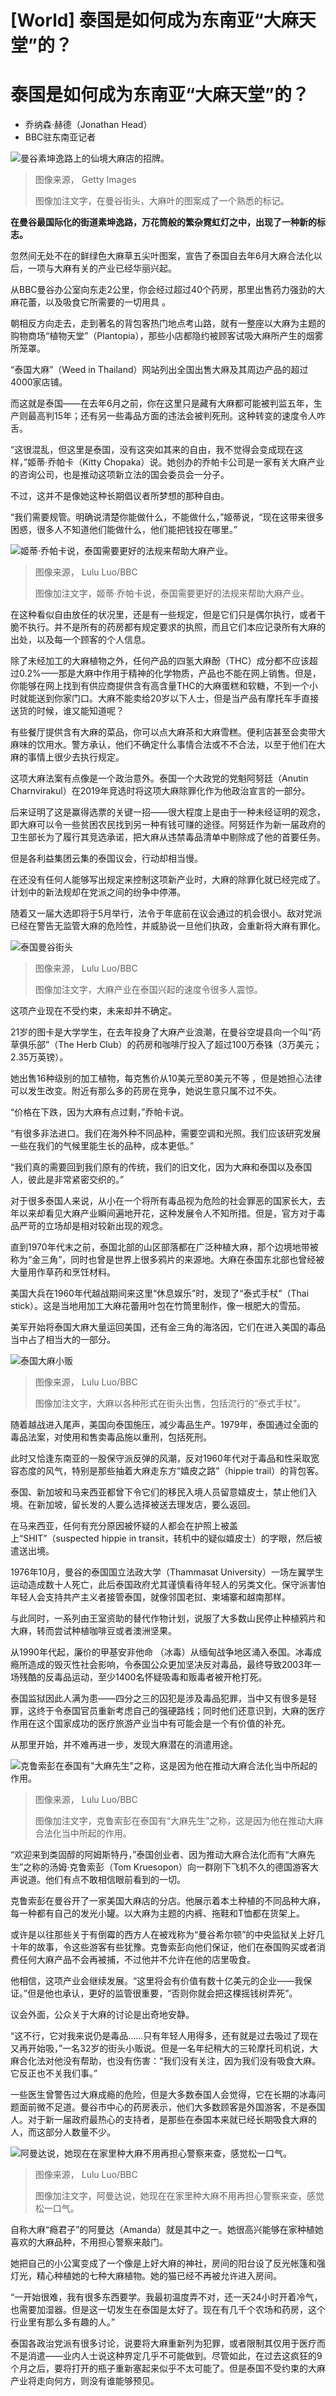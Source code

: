 # [World] 泰国是如何成为东南亚“大麻天堂”的？

#  泰国是如何成为东南亚“大麻天堂”的？

  * 乔纳森·赫德（Jonathan Head） 
  * BBC驻东南亚记者 


![曼谷素坤逸路上的仙境大麻店的招牌。](_129439160_gettyimages-1245651140.jpg)

> 图像来源，  Getty Images
>
> 图像加注文字，在曼谷街头，大麻叶的图案成了一个熟悉的标记。

**在曼谷最国际化的街道素坤逸路，万花筒般的繁杂霓虹灯之中，出现了一种新的标志。**

忽然间无处不在的鲜绿色大麻草五尖叶图案，宣告了泰国自去年6月大麻合法化以后，一项与大麻有关的产业已经华丽兴起。

从BBC曼谷办公室向东走2公里，你会经过超过40个药房，那里出售药力强劲的大麻花蕾，以及吸食它所需要的一切用具 。

朝相反方向走去，走到著名的背包客热门地点考山路，就有一整座以大麻为主题的购物商场“植物天堂”（Plantopia），那些小店都隐约被顾客试吸大麻所产生的烟雾所笼罩。

“泰国大麻”（Weed in Thailand）网站列出全国出售大麻及其周边产品的超过4000家店铺。

而这就是泰国——在去年6月之前，你在这里只是藏有大麻都可能被判监五年，生产则最高判15年；还有另一些毒品方面的违法会被判死刑。这种转变的速度令人咋舌。

“这很混乱，但这里是泰国，没有这突如其来的自由，我不觉得会变成现在这样，”姬蒂·乔帕卡（Kitty Chopaka）说。她创办的乔帕卡公司是一家有关大麻产业的咨询公司，也是推动这项新立法的国会委员会一分子。

不过，这并不是像她这种长期倡议者所梦想的那种自由。

“我们需要规管。明确说清楚你能做什么，不能做什么，”姬蒂说，“现在这带来很多困惑，很多人不知道他们能做什么，他们能把钱投在哪里。”

![姬蒂·乔帕卡说，泰国需要更好的法规来帮助大麻产业。](_129439339_d72678ce-5026-43c9-8cfe-8a2a33f8fca1.jpg)

> 图像来源，  Lulu Luo/BBC
>
> 图像加注文字，姬蒂·乔帕卡说，泰国需要更好的法规来帮助大麻产业。

在这种看似自由放任的状况里，还是有一些规定，但是它们只是偶尔执行，或者干脆不执行。并不是所有的药房都有规定要求的执照，而且它们本应记录所有大麻的出处，以及每一个顾客的个人信息。

除了未经加工的大麻植物之外，任何产品的四氢大麻酚（THC）成分都不应该超过0.2%——那是大麻中作用于精神的化学物质，产品也不能在网上销售。但是，你能够在网上找到有供应商提供含有高含量THC的大麻蛋糕和软糖，不到一个小时就能送到你家门口。大麻不能卖给20岁以下人士，但是当产品有摩托车手直接送货的时候，谁又能知道呢？

有些餐厅提供含有大麻的菜品，你可以点大麻茶和大麻雪糕。便利店甚至会卖带大麻味的饮用水。警方承认，他们不确定什么事情合法或不不合法，以至于他们在大麻的事情上很少去执行规定。

这项大麻法案有点像是一个政治意外。泰国一个大政党的党魁阿努廷（Anutin Charnvirakul）在2019年竞选时将这项大麻除罪化作为他政治宣言的一部分。

后来证明了这是赢得选票的关键一招——很大程度上是由于一种未经证明的观念，即大麻可以令一些贫困农民找到另一种有钱可赚的途径。阿努廷作为新一届政府的卫生部长为了履行其竞选承诺，把大麻从违禁毒品清单中剔除成了他的首要任务。

但是各利益集团云集的泰国议会，行动却相当慢。

在还没有任何人能够写出规定来控制这项新产业时，大麻的除罪化就已经完成了。计划中的新法规却在党派之间的纷争中停滞。

随着又一届大选即将于5月举行，法令于年底前在议会通过的机会很小。敌对党派已经在警告无监管大麻的危险性，并威胁说一旦他们执政，会重新将大麻有罪化。

![泰国曼谷街头](_129439168_street9.jpg)

> 图像来源，  Lulu Luo/BBC
>
> 图像加注文字，大麻产业在泰国兴起的速度令很多人震惊。

这项产业现在不受约束，未来却并不确定。

21岁的图卡是大学学生，在去年投身了大麻产业浪潮，在曼谷空堤县向一个叫“药草俱乐部”（The Herb Club）的药房和咖啡厅投入了超过100万泰铢（3万美元；2.35万英镑）。

她出售16种级别的加工植物，每克售价从10美元至80美元不等 ，但是她担心法律可以发生改变。附近有那么多的药房在竞争，她说生意只属不过不失。

“价格在下跌，因为大麻有点过剩，”乔帕卡说。

“有很多非法进口。我们在海外种不同品种，需要空调和光照。我们应该研究发展一些在我们的气候里能生长的品种，成本更低。”

“我们真的需要回到我们原有的传统，我们的旧文化，因为大麻和泰国以及泰国人，彼此是非常紧密交织的。”

对于很多泰国人来说，从小在一个将所有毒品视为危险的社会罪恶的国家长大，去年以来却看见大麻产业瞬间遍地开花，这种发展令人不知所措。但是，官方对于毒品严苛的立场却是相对较新出现的观念。

直到1970年代末之前，泰国北部的山区部落都在广泛种植大麻，那个边境地带被称为“金三角”，同时也曾是世界上很多鸦片的来源地。大麻在泰国东北部也曾经被大量用作草药和烹饪材料。

美国大兵在1960年代越战期间来这里“休息娱乐”时，发现了“泰式手杖”（Thai stick）。这是当地用加工大麻花蕾用叶包在竹筒里制作，像一根肥大的雪茄。

美军开始将泰国大麻大量运回美国，还有金三角的海洛因，它们在进入美国的毒品当中占了相当大的一部分。

![泰国大麻小贩](_129439338_93c72fc7-2fcc-46c3-bfe4-b763292766c7.jpg)

> 图像来源，  Lulu Luo/BBC
>
> 图像加注文字，大麻以各种形式在街头出售，包括流行的“泰式手杖”。

随着越战进入尾声，美国向泰国施压，减少毒品生产。1979年，泰国通过全面的毒品法案，对使用和售卖毒品施以重刑，包括死刑。

此时又恰逢东南亚的一股保守派反弹的风潮，反对1960年代对于毒品和性采取宽容态度的风气，特别是那些抽着大麻走东方“嬉皮之路”（hippie trail）的背包客。

泰国、新加坡和马来西亚都曾下令它们的移民入境人员留意嬉皮士，禁止他们入境。在新加坡，留长发的人要么选择被送去理发店，要么返回。

在马来西亚，任何有充分原因被怀疑的人都会在护照上被盖上“SHIT”（suspected hippie in transit，转机中的疑似嬉皮士）的字眼，然后被遣送出境。

1976年10月，曼谷的泰国国立法政大学（Thammasat University）一场左翼学生运动造成数十人死亡，此后泰国政府尤其谨慎看待年轻人的另类文化。保守派害怕年轻人会支持共产主义者接管泰国，就像邻国老挝、柬埔寨和越南那样。

与此同时，一系列由王室资助的替代作物计划，说服了大多数山民停止种植鸦片和大麻，转而尝试种植咖啡豆或者澳洲坚果。

从1990年代起，廉价的甲基安非他命 （冰毒）从缅甸战争地区涌入泰国。冰毒成瘾所造成的毁灭性社会影响，令泰国公众更加坚决反对毒品，最终导致2003年一场残酷的反毒品运动，至少1400名怀疑吸毒和贩毒者被开枪打死。

泰国监狱因此人满为患——四分之三的囚犯是涉及毒品犯罪，当中又有很多是轻罪，这终于令泰国官员重新考虑自己的强硬路线；同时他们还意识到，大麻的医疗作用在这个国家成功的医疗旅游产业当中有可能会是一个有价值的补充。

从那里开始，并不难再进一步，发现大麻潜在的消遣用途。

![克鲁索彭在泰国有"大麻先生"之称，这是因为他在推动大麻合法化当中所起的作用。](_129551221_cc7480e3-b8c5-43ac-9249-f8ec2afde341.jpg)

> 图像来源，  Lulu Luo/BBC
>
> 图像加注文字，克鲁索彭在泰国有“大麻先生”之称，这是因为他在推动大麻合法化当中所起的作用。

“欢迎来到类固醇的阿姆斯特丹，”泰国创业者、因为推动大麻合法化而有“大麻先生”之称的汤姆·克鲁索彭（Tom Kruesopon）向一群刚下飞机不久的德国游客大声说道。他们有点不敢相信眼前看到的一切。

克鲁索彭在曼谷开了一家美国大麻店的分店。他展示着本土种植的不同品种大麻，每一种都有自己的发光小罐。以大麻为主题的内裤、拖鞋和T恤都在货架上。

或许是以往那些关于有倒霉的西方人在被戏称为“曼谷希尔顿”的中央监狱关上好几十年的故事，令这些游客有些犹豫。克鲁索彭向他们保证，他们在泰国购买或者消费任何大麻产品不会再被捕，不过他并不允许在他的店里吸食。

他相信，这项产业会继续发展。“这里将会有价值有数十亿美元的企业——我保证。”但是他也承认，更好的监管很重要，“否则你就会把这棵摇钱树弄死”。


议会外面，公众关于大麻的讨论是出奇地安静。

“这不行，它对我来说仍是毒品……只有年轻人用得多，还有就是过去吸过了现在又再开始吸，”一名32岁的街头小贩说。但是一名年纪稍大的三轮摩托司机说，大麻合化法对他没有帮助，也没有伤害：“我们没有关注，因为我们没有吸食大麻。它反正也不关我们事。”

一些医生曾警告过大麻成瘾的危险，但是大多数泰国人会觉得，它在长期的冰毒问题面前微不足道。曼谷市中心的药房表示，他们大多数顾客是外国游客，不是泰国人。对于新一届政府最热心的支持者，是那些在泰国本来就已经长期吸食大麻的人，而这部分人数量不少。

![阿曼达说，她现在在家里种大麻不用再担心警察来查，感觉松一口气。](_129439167_amanda4.jpg)

> 图像来源，  Lulu Luo/BBC
>
> 图像加注文字，阿曼达说，她现在在家里种大麻不用再担心警察来查，感觉松一口气。

自称大麻“瘾君子”的阿曼达（Amanda）就是其中之一。她很高兴能够在家种植她喜欢的大麻品种，不用担心警察来敲门。

她把自己的小公寓变成了一个像是上好大麻的神社，房间的阳台设了反光帐篷和强灯光，精心种植她的七种大麻植物。她的猫已经不再被允许进入房间。

“一开始很难，我有很多东西要学。我最初温度弄不对，还一天24小时开着冷气，也需要加湿器。但是这一切发生在泰国是太好了。现在有几千个农场和药房，这个行业里有那么多有趣的人。”

泰国各政治党派有很多讨论，说要将大麻重新列为犯罪，或者限制其仅用于医疗而不是消遣——业内人士说这种界定几乎不可能做到。尽管如此，在过去这疯狂的9个月之后，要将打开的瓶子重新塞起来似乎不太可能了。但是泰国不受约束的大麻产业将走向何方，则没有谁能够预见。



